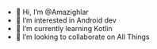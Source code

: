 - 👋 Hi, I’m @Amazighlar
- 👀 I’m interested in Android dev
- 🌱 I’m currently learning Kotlin
- 💞️ I’m looking to collaborate on All Things
